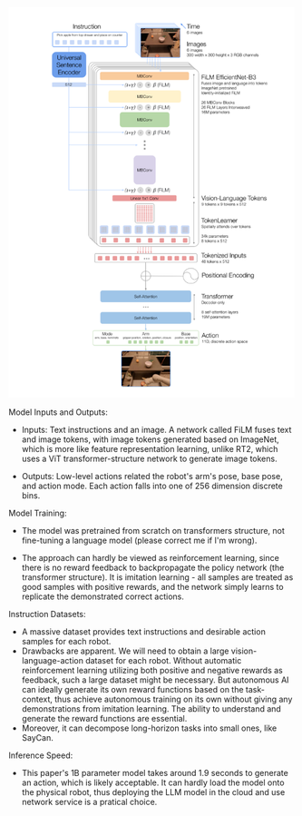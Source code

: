 
![Alt text](.media/1.RT1.png)

Model Inputs and Outputs: 
* Inputs: Text instructions and an image. A network called FiLM fuses text and image tokens, with image tokens generated based on ImageNet, which is more like feature representation learning, unlike RT2, which uses a ViT transformer-structure network to generate image tokens.
  
* Outputs: Low-level actions related the robot's arm's pose, base pose, and action mode. Each action falls into one of 256 dimension discrete bins.

Model Training:

* The model was pretrained from scratch on transformers structure, not fine-tuning a language model (please correct me if I'm wrong).

* The approach can hardly be viewed as reinforcement learning, since there is no reward feedback to backpropagate the policy network (the transformer structure). It is imitation learning - all samples are treated as good samples with positive rewards, and the network simply learns to replicate the demonstrated correct actions.

Instruction Datasets:

* A massive dataset provides text instructions and desirable action samples for each robot.
* Drawbacks are apparent. We will need to obtain a large vision-language-action dataset for each robot. Without automatic reinforcement learning utilizing both positive and negative rewards as feedback, such a large dataset might be necessary. But autonomous AI can ideally generate its own reward functions based on the task-context, thus achieve autonomous training on its own without giving any demonstrations from imitation learning. The ability to understand and generate the reward functions are essential. 
* Moreover, it can decompose long-horizon tasks into small ones, like SayCan.

Inference Speed:
* This paper's 1B parameter model takes around 1.9 seconds to generate an action, which is likely acceptable. It can hardly load the model onto the physical robot, thus deploying the LLM model in the cloud and use network service is a pratical choice. 